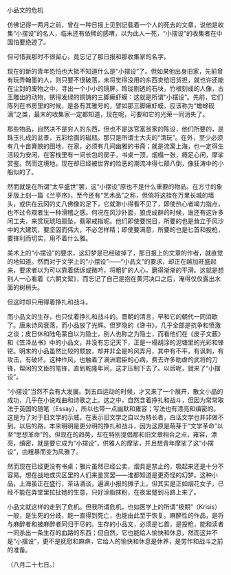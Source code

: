 小品文的危机

  

仿佛记得一两月之前，曾在一种日报上见到记载着一个人的死去的文章，说他是收集“小摆设”的名人，临末还有依稀的感喟，以为此人一死，“小摆设”的收集者在中国怕要绝迹了。

但可惜我那时不很留心，竟忘记了那日报和那收集家的名字。

现在的新的青年恐怕也大抵不知道什么是“小摆设”了。但如果他出身旧家，先前曾有玩弄翰墨的人，则只要不很破落，未将觉得没用的东西卖给旧货担，就也许还能在尘封的废物之中，寻出一个小小的镜屏，玲珑剔透的石块，竹根刻成的人像，古玉雕出的动物，锈得发绿的铜铸的三脚癞虾蟆：这就是所谓“小摆设”。先前，它们陈列在书房里的时候，是各有其雅号的，譬如那三脚癞虾蟆，应该称为“蟾蜍砚滴”之类，最末的收集家一定都知道，现在呢，可要和它的光荣一同消失了。

那些物品，自然决不是穷人的东西，但也不是达官富翁家的陈设，他们所要的，是珠玉扎成的盆景，五彩绘画的磁瓶。那只是所谓士大夫的“清玩”。在外，至少必须有几十亩膏腴的田地，在家，必须有几间幽雅的书斋；就是流寓上海，也一定得生活较为安闲，在客栈里有一间长包的房子，书桌一顶，烟榻一张，瘾足心闲，摩挲赏鉴。然而这境地，现在却已经被世界的险恶的潮流冲得七颠八倒，像狂涛中的小船似的了。

然而就是在所谓“太平盛世”罢，这“小摆设”原也不是什么重要的物品。在方寸的象牙版上刻一篇《兰亭序》，至今还有“艺术品”之称，但倘将这挂在万里长城的墙头，或供在云冈的丈八佛像的足下，它就渺小得看不见了，即使热心者竭力指点，也不过令观者生一种滑稽之感。何况在风沙扑面，狼虎成群的时候，谁还有这许多闲工夫，来赏玩琥珀扇坠，翡翠戒指呢。他们即使要悦目，所要的也是耸立于风沙中的大建筑，要坚固而伟大，不必怎样精；即使要满意，所要的也是匕首和投枪，要锋利而切实，用不着什么雅。

美术上的“小摆设”的要求，这幻梦是已经破掉了，那日报上的文章的作者，就直觉的地知道。然而对于文学上的“小摆设”——“小品文”的要求，却正在越加旺盛起来，要求者以为可以靠着低诉或微吟，将粗犷的人心，磨得渐渐的平滑。这就是想别人一心看着《六朝文絜》，而忘记了自己是抱在黄河决口之后，淹得仅仅露出水面的树梢头。

但这时却只用得着挣扎和战斗。

而小品文的生存，也只仗着挣扎和战斗的。晋朝的清言，早和它的朝代一同消歇了。唐末诗风衰落，而小品放了光辉。但罗隐的《谗书》，几乎全部是抗争和愤激之谈；皮日休和陆龟蒙自以为隐士，别人也称之为隐士，而看他们在《皮子文薮》和《笠泽丛书》中的小品文，并没有忘记天下，正是一榻胡涂的泥塘里的光彩和锋铓。明末的小品虽然比较的颓放，却并非全是吟风弄月，其中有不平，有讽刺，有攻击，有破坏。这种作风，也触着了满洲君臣的心病，费去许多助虐的武将的刀锋，帮闲的文臣的笔锋，直到乾隆年间，这才压制下去了。以后呢，就来了“小摆设”。

“小摆设”当然不会有大发展。到五四运动的时候，才又来了一个展开，散文小品的成功，几乎在小说戏曲和诗歌之上。这之中，自然含着挣扎和战斗，但因为常常取法于英国的随笔（Essay），所以也带一点幽默和雍容；写法也有漂亮和缜密的。这是为了对于旧文学的示威，在表示旧文学之自以为特长者，白话文学也并非做不到。以后的路，本来明明是更分明的挣扎和战斗，因为这原是萌芽于“文学革命”以至“思想革命”的。但现在的趋势，却在特别提倡那和旧文章相合之点，雍容，漂亮，缜密，就是要它成为“小摆设”，供雅人的摩挲，并且想青年摩挲了这“小摆设”，由粗暴而变为风雅了。

然而现在已经更没有书桌；雅片虽然已经公卖，烟具是禁止的，吸起来还是十分不容易。想在战地或灾区里的人们来鉴赏罢——谁都知道是更奇怪的幻梦。这种小品，上海虽正在盛行，茶话酒谈，遍满小报的摊子上，但其实是正如烟花女子，已经不能在弄堂里拉扯她的生意，只好涂脂抹粉，在夜里躄到马路上来了。

小品文就这样的走到了危机。但我所谓危机，也如医学上的所谓“极期”（Krisis）一般，是生死的分歧，能一直得到死亡，也能由此至于恢复。麻醉性的作品，是将与麻醉者和被麻醉者同归于尽的。生存的小品文，必须是匕首，是投枪，能和读者一同杀出一条生存的血路的东西；但自然，它也能给人愉快和休息，然而这并不是“小摆设”，更不是抚慰和麻痹，它给人的愉快和休息是休养，是劳作和战斗之前的准备。

  

（八月二十七日。）